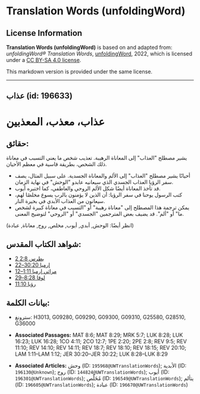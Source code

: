 # Translation Words (unfoldingWord)

## License Information

**Translation Words (unfoldingWord)** is based on and adapted from: _unfoldingWord® Translation Words_, [unfoldingWord](https://unfoldingword.org/utw), 2022, which is licensed under a [CC BY-SA 4.0 license](https://creativecommons.org/licenses/by-sa/4.0/legalcode.en).

This markdown version is provided under the same license.



--------------------------------

## عذاب (id: 196633)

عذاب، معذب، المعذبين
====================

حقائق:
------

يشير مصطلح "العذاب" إلى المعاناة الرهيبة. تعذيب شخص ما يعني التسبب في معاناة ذلك الشخص، بطريقة قاسية في معظم الأحيان.

* أحيانًا يشير مصطلح "العذاب" إلى الألم والمعاناة الجسدية. على سبيل المثال، يصف سفر الرؤيا العذاب الجسدي الذي سيعانيه عابدو "الوحش" في نهاية الزمان.
* قد تأخذ المعاناة أيضًا شكل الألم الروحي والعاطفي، كما اختبره أيوب.
* كتب الرسول يوحنا في سفر الرؤيا: أن الذين لا يؤمنون بالرب يسوع مخلصًا لهم، سيعانون من العذاب الأبدي في بحيرة النار.
* يمكن ترجمة هذا المصطلح إلى "معاناة رهيبة" أو "التسبب في معاناة كبيرة لشخص ما" أو "ألم". قد يضيف بعض المترجمين "الجسدي" أو "الروحي" لتوضيح المعنى.

(انظر أيضًا: الوحش, أبدي, أيوب, مخلص, روح, معاناة, عبادة)

شواهد الكتاب المقدس:
--------------------

* [2 بطرس 2:8](https://ref.ly/2Pet2:8)
* [إرميا 30:20–22](https://ref.ly/Jer30:20-Jer30:22)
* [مراثي إرميا 1:11–12](https://ref.ly/Lam1:11-Lam1:12)
* [لوقا 8:28–29](https://ref.ly/Luke8:28-Luke8:29)
* [رؤيا 11:10](https://ref.ly/Rev11:10)

بيانات الكلمة:
--------------

* سترونغ: H3013, G09280, G09290, G09300, G09310, G25580, G28510, G36000

* **Associated Passages:** MAT 8:6; MAT 8:29; MRK 5:7; LUK 8:28; LUK 16:23; LUK 16:28; 1CO 4:11; 2CO 12:7; 1PE 2:20; 2PE 2:8; REV 9:5; REV 11:10; REV 14:10; REV 14:11; REV 18:7; REV 18:10; REV 18:15; REV 20:10; LAM 1:11–LAM 1:12; JER 30:20–JER 30:22; LUK 8:28–LUK 8:29
* **Associated Articles:** وحش (ID: `195968@UWTranslationWords`); الأبدية (ID: `196130@Unknown`); روح (ID: `144824@UWTranslationWords`); أيوب (ID: `196301@UWTranslationWords`); مُخَلِّص (ID: `196549@UWTranslationWords`); يتألم (ID: `196605@UWTranslationWords`); عبادة (ID: `196670@UWTranslationWords`)

